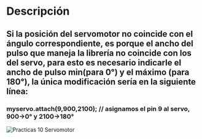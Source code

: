 # Descripción
## Si la posición del servomotor no coincide con el ángulo correspondiente, es porque el ancho del pulso que maneja la librería no coincide con los del servo, para esto es necesario indicarle el ancho de pulso min(para 0°) y el máximo (para 180°), la única modificación sería en la siguiente línea:
### myservo.attach(9,900,2100); // asignamos el pin 9 al servo, 900->0° y 2100->180°

![Practicas 10 Servomotor]()
